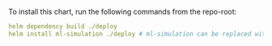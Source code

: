 To install this chart, run the following commands from the repo-root:

``` yaml
helm dependency build ./deploy
helm install ml-simulation ./deploy # ml-simulation can be replaced with whatever
```